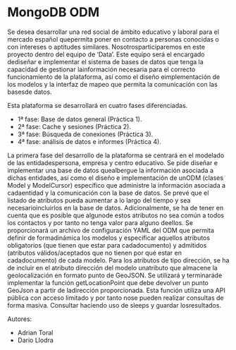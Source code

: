 # MongoDB ODM

Se desea desarrollar una red social de ámbito educativo y laboral para el mercado español quepermita poner en contacto a personas conocidas o con intereses o aptitudes similares.
Nosotrosparticiparemos en este proyecto dentro del equipo de ‘Data’.
Este equipo será el encargado dediseñar e implementar el sistema de bases de datos que tenga la capacidad de gestionar lainformación necesaria para el correcto funcionamiento de la plataforma, así como el diseño eimplementación de los modelos y la interfaz de mapeo que permita la comunicación con las basesde datos.

Esta plataforma se desarrollará en cuatro fases diferenciadas.

- 1ª fase: Base de datos general (Práctica 1).
- 2ª fase: Cache y sesiones (Práctica 2).
- 3ª fase: Búsqueda de conexiones (Práctica 3).
- 4ª fase: análisis de datos e informes (Práctica 4).

La primera fase del desarrollo de la plataforma se centrará en el modelado de las entidadespersona, empresa y centro educativo.
Se pide diseñar e implementar una base de datos quealbergue la información asociada a dichas entidades, así como el diseño e implementación de unODM (clases Model y ModelCursor) específico que administre la información asociada a cadaentidad y la comunicación con la base de datos.
Se prevé que el listado de atributos pueda aumentar a lo largo del tiempo y sea necesarioincluirlos en la base de datos.
Adicionalmente, se ha de tener en cuenta que es posible que algunode estos atributos no sea común a todos los contactos y por tanto no tenga valor para alguno deellos.
Se proporcionará un archivo de configuración YAML del ODM que permita definir de formadinámica los modelos y especificar aquellos atributos obligatorios (que tienen que estar para cadadocumento) y admitidos (atributos válidos/aceptados que no tienen por qué estar en cadadocumento) de cada modelo.
Para los atributos de tipo dirección, se ha de incluir en el atributo dirección del modelo unatributo que almacene la geolocalización en formato punto de GeoJSON.
Se utilizará y terminaráde implementar la función getLocationPoint que debe devolver un punto GeoJson a partir de ladirección proporcionada.
Esta función utiliza una API pública con acceso limitado y por tanto nose pueden realizar consultas de forma masiva.
Consultar haciendo uso de sleeps y guardar losresultados.

Autores:

- Adrian Toral
- Dario Llodra
